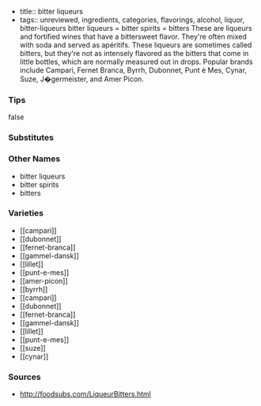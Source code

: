 - title:: bitter liqueurs
- tags:: unreviewed, ingredients, categories, flavorings, alcohol, liquor, bitter-liqueurs
bitter liqueurs = bitter spirits = bitters These are liqueurs and fortified wines that have a bittersweet flavor. They're often mixed with soda and served as apéritifs. These liqueurs are sometimes called bitters, but they're not as intensely flavored as the bitters that come in little bottles, which are normally measured out in drops. Popular brands include Campari, Fernet Branca, Byrrh, Dubonnet, Punt è Mes, Cynar, Suze, J�germeister, and Amer Picon.

### Tips
false

### Substitutes


### Other Names

* bitter liqueurs
* bitter spirits
* bitters

### Varieties

* [[campari]]
* [[dubonnet]]
* [[fernet-branca]]
* [[gammel-dansk]]
* [[lillet]]
* [[punt-e-mes]]
* [[amer-picon]]
* [[byrrh]]
* [[campari]]
* [[dubonnet]]
* [[fernet-branca]]
* [[gammel-dansk]]
* [[lillet]]
* [[punt-e-mes]]
* [[suze]]
* [[cynar]]

### Sources
* http://foodsubs.com/LiqueurBitters.html
